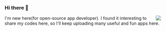 ### Hi there 👋

<img align="right" src="https://github-readme-stats.vercel.app/api?username=WindowsMEMZ&show_icons=true&icon_color=CE1D2D&text_color=718096&bg_color=ffffff&hide_title=true" />

I'm new here(for open-source app developer). I found it interesting to share my codes here, so I'll keep uploading many useful and fun apps here.
